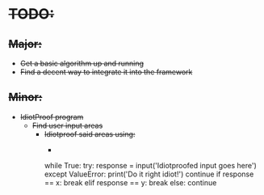 # ~~TODO:~~
## ~~Major:~~
- ~~Get a basic algorithm up and running~~
- ~~Find a decent way to integrate it into the framework~~

## ~~Minor:~~
- ~~IdiotProof program~~
    - ~~Find user input areas~~
        - ~~Idiotproof said areas using:~~
            - ```python
            while True:
                try:
                    response = input('Idiotproofed input goes here')
                except ValueError:
                    print('Do it right idiot!')
                    continue
                if response == x:
                    break
                elif response == y:
                    break
                else:
                    continue
